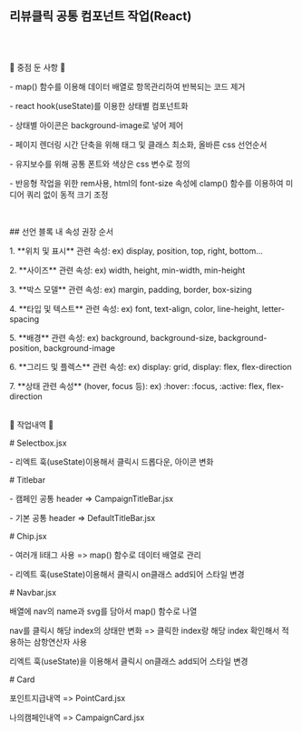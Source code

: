 <h2> 리뷰클릭 공통 컴포넌트 작업(React) </h2>

<br><br>
<p>🔧 중점 둔 사항 🔧 <p>
<p>- map() 함수를 이용해 데이터 배열로 항목관리하여 반복되는 코드 제거</p>
<p>- react hook(useState)를 이용한 상태별 컴포넌트화</p>
<p>- 상태별 아이콘은 background-image로 넣어 제어</p>
<p>- 페이지 렌더링 시간 단축을 위해 태그 및 클래스 최소화, 올바른 css 선언순서</p>
<p>- 유지보수를 위해 공통 폰트와 색상은 css 변수로 정의</p>
<p>- 반응형 작업을 위한 rem사용, html의 font-size 속성에 clamp() 함수를 이용하여 미디어 쿼리 없이 동적 크기 조정 </p>

<br>
<p>## 선언 블록 내 속성 권장 순서</p>
<p>1. **위치 및 표시** 관련 속성: ex) display, position, top, right, bottom...</p>
<p>2. **사이즈** 관련 속성: ex) width, height, min-width, min-height </p>
<p>3. **박스 모델** 관련 속성: ex) margin, padding, border, box-sizing </p>
<p>4. **타입 및 텍스트** 관련 속성: ex) font, text-align, color, line-height, letter-spacing </p>
<p>5. **배경** 관련 속성: ex) background, background-size, background-position, background-image </p>
<p>6. **그리드 및 플렉스** 관련 속성: ex) display: grid, display: flex, flex-direction </p>
<p>7. **상태 관련 속성** (hover, focus 등): ex) :hover: :focus, :active: flex, flex-direction</lip

<br><br>
<p>🔧 작업내역 🔧 <p>
<p># Selectbox.jsx</p>
<p>- 리엑트 훅(useState)이용해서 클릭시 드롭다운, 아이콘 변화</p>
<p># Titlebar</p>
<p>- 캠페인 공통 header => CampaignTitleBar.jsx</p>
<p>- 기본 공통 header => DefaultTitleBar.jsx</p>
<p># Chip.jsx</p>
<p>- 여러개 li태그 사용 => map() 함수로 데이터 배열로 관리</p>
<p>- 리엑트 훅(useState)이용해서 클릭시 on클래스 add되어 스타일 변경</p>
<p># Navbar.jsx</p>
<p>배열에 nav의 name과 svg를 담아서 map() 함수로 나열</p>
<p>nav를 클릭시 해당 index의 상태만 변화 => 클릭한 index랑 해당 index 확인해서 적용하는 삼항연산자 사용</p>
<p>리엑트 훅(useState)을 이용해서 클릭시 on클래스 add되어 스타일 변경</p>
<p># Card</p>
<p>포인트지급내역 => PointCard.jsx</p>
<p>나의캠페인내역 => CampaignCard.jsx</p>








